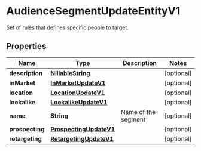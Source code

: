 

# AudienceSegmentUpdateEntityV1

Set of rules that defines specific people to target.

## Properties

| Name | Type | Description | Notes |
|------------ | ------------- | ------------- | -------------|
|**description** | [**NillableString**](NillableString.md) |  |  [optional] |
|**inMarket** | [**InMarketUpdateV1**](InMarketUpdateV1.md) |  |  [optional] |
|**location** | [**LocationUpdateV1**](LocationUpdateV1.md) |  |  [optional] |
|**lookalike** | [**LookalikeUpdateV1**](LookalikeUpdateV1.md) |  |  [optional] |
|**name** | **String** | Name of the segment |  [optional] |
|**prospecting** | [**ProspectingUpdateV1**](ProspectingUpdateV1.md) |  |  [optional] |
|**retargeting** | [**RetargetingUpdateV1**](RetargetingUpdateV1.md) |  |  [optional] |



